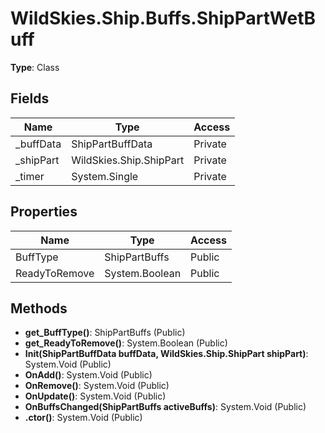 ﻿# WildSkies.Ship.Buffs.ShipPartWetBuff

**Type**: Class

## Fields

| Name | Type | Access |
|------|------|--------|
| _buffData | ShipPartBuffData | Private |
| _shipPart | WildSkies.Ship.ShipPart | Private |
| _timer | System.Single | Private |

## Properties

| Name | Type | Access |
|------|------|--------|
| BuffType | ShipPartBuffs | Public |
| ReadyToRemove | System.Boolean | Public |

## Methods

- **get_BuffType()**: ShipPartBuffs (Public)
- **get_ReadyToRemove()**: System.Boolean (Public)
- **Init(ShipPartBuffData buffData, WildSkies.Ship.ShipPart shipPart)**: System.Void (Public)
- **OnAdd()**: System.Void (Public)
- **OnRemove()**: System.Void (Public)
- **OnUpdate()**: System.Void (Public)
- **OnBuffsChanged(ShipPartBuffs activeBuffs)**: System.Void (Public)
- **.ctor()**: System.Void (Public)

